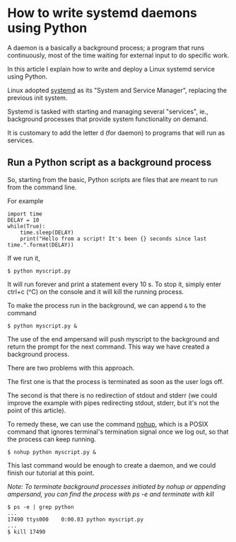 # How to write systemd daemons using Python

A daemon is a basically a background process; a program that runs continuously, most of the time waiting for external input to do specific work.

In this article I explain how to write and deploy a Linux systemd service using Python.

Linux adopted [systemd](https://en.wikipedia.org/wiki/Systemd) as its "System and Service Manager", replacing the previous init system.

Systemd is tasked with starting and managing several "services", ie., background processes that provide system functionality on demand.

It is customary to add the letter d (for daemon) to programs that will run as services.

## Run a Python script as a background process

So, starting from the basic, Python scripts are files that are meant to run from the command line.

For example 

    import time
    DELAY = 10
    while(True):
        time.sleep(DELAY)
        print("Hello from a script! It's been {} seconds since last time.".format(DELAY))


If we run it,

    $ python myscript.py

It will run forever and print a statement every 10 s.
To stop it, simply enter ctrl+c (^C) on the console and it will kill the running process.

To make the process run in the background, we can append `&` to the command

    $ python myscript.py &

The use of the end ampersand will push myscript to the background and return the prompt for the next command. This way we have created a background process.

There are two problems with this approach.

The first one is that the process is terminated as soon as the user logs off.

The second is that there is no redirection of stdout and stderr (we could improve the example with pipes redirecting stdout, stderr, but it's not the point of this article).

To remedy these, we can use the command [nohup](https://en.wikipedia.org/wiki/Nohup), which is a POSIX command that ignores terminal's termination signal once we log out, so that the process can keep running.

    $ nohup python myscript.py &

This last command would be enough to create a daemon, and we could finish our tutorial at this point.

_Note: To terminate background processes initiated by nohup or appending ampersand, you can find the process with ps -e and terminate with kill_

    $ ps -e | grep python
    ...
    17490 ttys000    0:00.03 python myscript.py
    ...
    $ kill 17490
